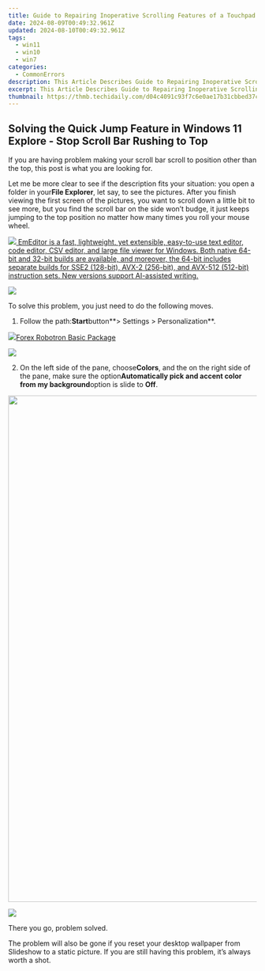 ```yaml
---
title: Guide to Repairing Inoperative Scrolling Features of a Touchpad in Windows 11
date: 2024-08-09T00:49:32.961Z
updated: 2024-08-10T00:49:32.961Z
tags:
  - win11
  - win10
  - win7
categories:
  - CommonErrors
description: This Article Describes Guide to Repairing Inoperative Scrolling Features of a Touchpad in Windows 11
excerpt: This Article Describes Guide to Repairing Inoperative Scrolling Features of a Touchpad in Windows 11
thumbnail: https://thmb.techidaily.com/d04c4091c93f7c6e0ae17b31cbbed37cb1d18932b8605027dfc827051ad0a043.jpg
---
```


## Solving the Quick Jump Feature in Windows 11 Explore - Stop Scroll Bar Rushing to Top

If you are having problem making your scroll bar scroll to position other than the top, this post is what you are looking for.  
  
Let me be more clear to see if the description fits your situation: you open a folder in your**File Explorer**, let say, to see the pictures. After you finish viewing the first screen of the pictures, you want to scroll down a little bit to see more, but you find the scroll bar on the side won’t budge, it just keeps jumping to the top position no matter how many times you roll your mouse wheel.
  
<!-- affiliate ads begin -->
<a href="https://shop.emeditor.com/order/checkout.php?PRODS=4610657&QTY=1&AFFILIATE=108875&CART=1"><img src="https://www.emeditor.com/wp-content/uploads/2024/06/emeditor_chat_ai.png" border="0">
EmEditor is a fast, lightweight, yet extensible, easy-to-use text editor, code editor, CSV editor, and large file viewer for Windows. Both native 64-bit and 32-bit builds are available, and moreover, the 64-bit includes separate builds for SSE2 (128-bit), AVX-2 (256-bit), and AVX-512 (512-bit) instruction sets. New versions support AI-assisted writing.</a>
<!-- affiliate ads end -->
![](https://images.drivereasy.com/wp-content/uploads/2016/10/scroll-bar-keeps-on-top.jpg)

To solve this problem, you just need to do the following moves.
  
1) Follow the path:**Start**button**\> Settings > Personalization**.
  
<!-- affiliate ads begin -->
<a href="https://secure.2checkout.com/order/checkout.php?PRODS=4726960&QTY=1&AFFILIATE=108875&CART=1"><img src="https://secure.avangate.com/images/merchant/5f4f7141b65a730b4efb0e0d51f63e94/products/forexrobotronbox.gif" border="0">Forex Robotron Basic Package</a>
<!-- affiliate ads end -->
![](https://images.drivereasy.com/wp-content/uploads/2016/10/start-button-settings-personalization-600x444.jpg)

2) On the left side of the pane, choose**Colors**, and the on the right side of the pane, make sure the option**Automatically pick and accent color from my background**option is slide to **Off**.
  
<!-- affiliate ads begin -->
<a href="https://ephamedtechinc.pxf.io/c/5597632/2095385/26400" target="_top" id="2095385"><img src="//a.impactradius-go.com/display-ad/26400-2095385" border="0" alt="" width="1024" height="1024"/></a><img height="0" width="0" src="https://imp.pxf.io/i/5597632/2095385/26400" style="position:absolute;visibility:hidden;" border="0" />
<!-- affiliate ads end -->
![](https://images.drivereasy.com/wp-content/uploads/2016/10/automatically-pick-and-accent-color-from-my-background.jpg)

There you go, problem solved.
  
The problem will also be gone if you reset your desktop wallpaper from Slideshow to a static picture. If you are still having this problem, it’s always worth a shot.


<ins class="adsbygoogle"
     style="display:block"
     data-ad-format="autorelaxed"
     data-ad-client="ca-pub-7571918770474297"
     data-ad-slot="1223367746"></ins>



<ins class="adsbygoogle"
     style="display:block"
     data-ad-client="ca-pub-7571918770474297"
     data-ad-slot="8358498916"
     data-ad-format="auto"
     data-full-width-responsive="true"></ins>
